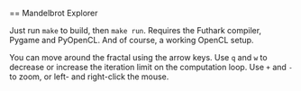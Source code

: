 == Mandelbrot Explorer

Just run `make` to build, then `make run`.  Requires the Futhark
compiler, Pygame and PyOpenCL.  And of course, a working OpenCL setup.

You can move around the fractal using the arrow keys.  Use `q` and `w`
to decrease or increase the iteration limit on the computation loop.
Use `+` and `-` to zoom, or left- and right-click the mouse.
